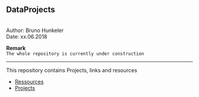 
<h2>DataProjects</h2>
<br>
Author: Bruno Hunkeler<br> 
Date:   xx.06.2018<br>

<b>Remark</b><br>
`The whole repository is currently under construction`

<hr>

This repository contains Projects, links and resources 

* [Ressources](https://github.com/bhunkeler/DataProjects/tree/master/DataProjects/Ressources)
* [Projects](https://github.com/bhunkeler/DataProjects/tree/master/DataProjects/Projects)

